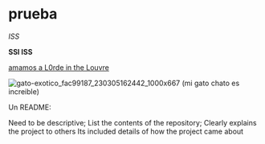 # prueba

*ISS*

**SSI ISS**

[amamos a L0rde in the Louvre](https://www.youtube.com/watch?v=ZQkdwymDanE&ab_channel=Lorde)


![gato-exotico_fac99187_230305162442_1000x667](https://github.com/IsaGMartos/prueba/assets/166024451/0c622e25-5dcd-496f-87b1-e70fca3a77b2) (mi gato chato es increible)


Un README:

Need to be descriptive; List the contents of the repository; Clearly explains the project to others
Its included details of how the project came about

